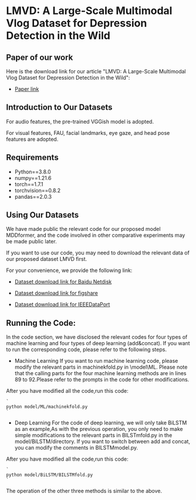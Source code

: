 # LMVD: A Large-Scale Multimodal Vlog Dataset for Depression Detection in the Wild

## Paper of our work

Here is the download link for our article "LMVD: A Large-Scale Multimodal Vlog Dataset for Depression Detection in the Wild":
- [Paper link](xxx)

## Introduction to Our Datasets
For audio features, the pre-trained VGGish model is adopted.

For visual features, FAU, facial landmarks, eye gaze, and head pose features are adopted.




## Requirements

- Python==3.8.0
- numpy==1.21.6
- torch==1.7.1
- torchvision==0.8.2
- pandas==2.0.3

## Using Our Datasets
We have made public the relevant code for our proposed model MDDformer, and the code involved in other comparative experiments may be made public later.

If you want to use our code, you may need to download the relevant data of our proposed dataset LMVD first.

For your convenience, we provide the following link:

- [Dataset download link for Baidu Netdisk](https://pan.baidu.com/s/1gviwLfbFcRSaARP5oT9yZQ?pwd=tvwa)

- [Dataset download link for figshare](https://figshare.com/articles/dataset/LMVD/25698351)

- [Dataset download link for IEEEDataPort](xxx)



## Running the Code:
In the code section, we have disclosed the relevant codes for four types of machine learning and four types of deep learning (add&concat). If you want to run the corresponding code, please refer to the following steps.

 - Machine Learning
  If you want to run machine learning code, please modify the relevant parts in machinekfold.py in \model\ML. Please note that the calling parts for the four machine learning methods are in lines 89 to 92.Please refer to the prompts in the code for other modifications.

  After you have modified all the code,run this code:

    `
    python model/ML/machinekfold.py
    `

 - Deep Learning
  For the code of deep learning, we will only take BiLSTM as an example,As with the previous operation, you only need to make simple modifications to the relevant parts in BILSTmfold.py in the model/BiLSTM/directory. If you want to switch between add and concat, you can modify the comments in BILSTMmodel.py.

 After you have modified all the code,run this code:

    `
    python model/BiLSTM/BILSTMfold.py
    `

  The operation of the other three methods is similar to the above.

